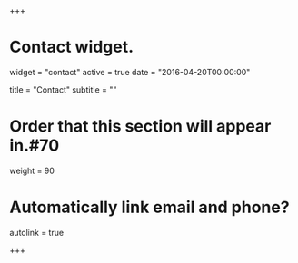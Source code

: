 +++
# Contact widget.
widget = "contact"
active = true
date = "2016-04-20T00:00:00"

title = "Contact"
subtitle = ""

# Order that this section will appear in.#70
weight = 90 

# Automatically link email and phone?
autolink = true

+++

